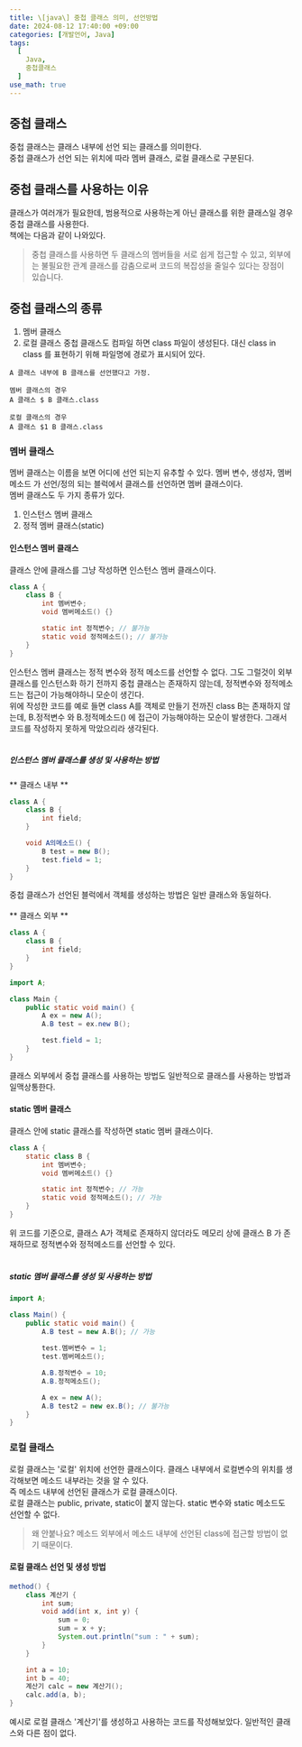 ```yaml
---
title: \[java\] 중첩 클래스 의미, 선언방법
date: 2024-08-12 17:40:00 +09:00
categories: [개발언어, Java]
tags:
  [
    Java,
    중첩클래스
  ]
use_math: true
---
```


## 중첩 클래스
중첩 클래스는 클래스 내부에 선언 되는 클래스를 의미한다.<br>
중첩 클래스가 선언 되는 위치에 따라 멤버 클래스, 로컬 클래스로 구분된다.<br>

## 중첩 클래스를 사용하는 이유
클래스가 여러개가 필요한데, 범용적으로 사용하는게 아닌 클래스를 위한 클래스일 경우 중첩 클래스를 사용한다.<br>
책에는 다음과 같이 나와있다.<br>

> 중첩 클래스를 사용하면 두 클래스의 멤버들을 서로 쉽게 접근할 수 있고, 외부에는 불필요한 관계 클래스를 감춤으로써 코드의 복잡성을 줄일수 있다는 장점이 있습니다.

## 중첩 클래스의 종류
1. 멤버 클래스
2. 로컬 클래스
중첩 클래스도 컴파일 하면 class 파일이 생성된다. 대신 class in class 를 표현하기 위해 파일명에 경로가 표시되어 있다.<br>

```
A 클래스 내부에 B 클래스를 선언했다고 가정.

멤버 클래스의 경우
A 클래스 $ B 클래스.class

로컬 클래스의 경우
A 클래스 $1 B 클래스.class
```

### 멤버 클래스
멤버 클래스는 이름을 보면 어디에 선언 되는지 유추할 수 있다. 멤버 변수, 생성자, 멤버 메소드 가 선언/정의 되는 블럭에서 클래스를 선언하면 멤버 클래스이다. <br>
멤버 클래스도 두 가지 종류가 있다.<br>
1. 인스턴스 멤버 클래스
2. 정적 멤버 클래스(static)

#### 인스턴스 멤버 클래스
클래스 안에 클래스를 그냥 작성하면 인스턴스 멤버 클래스이다.<br>

```java
class A {
    class B {
        int 멤버변수;
        void 멤버메소드() {}

        static int 정적변수; // 불가능
        static void 정적메소드(); // 불가능
    }
}
```

인스턴스 멤버 클래스는 정적 변수와 정적 메소드를 선언할 수 없다. 그도 그럴것이 외부 클래스를 인스턴스화 하기 전까지 중첩 클래스는 존재하지 않는데, 정적변수와 정적메소드는 접근이 가능해야하니 모순이 생긴다.<br>
위에 작성한 코드를 예로 들면 class A를 객체로 만들기 전까진 class B는 존재하지 않는데, B.정적변수 와 B.정적메소드() 에 접근이 가능해야하는 모순이 발생한다. 그래서 코드를 작성하지 못하게 막았으리라 생각된다.<br>
<br>

##### 인스턴스 멤버 클래스를 생성 및 사용하는 방법

** 클래스 내부 **

```java
class A {
    class B {
        int field;
    }

    void A의메소드() {
        B test = new B();
        test.field = 1;
    }
}
```
중첩 클래스가 선언된 블럭에서 객체를 생성하는 방법은 일반 클래스와 동일하다.<br>
<br>
** 클래스 외부 **

```java
class A {
    class B {
        int field;
    }
}
```

```java
import A;

class Main {
    public static void main() {
        A ex = new A();
        A.B test = ex.new B();

        test.field = 1;
    }
}
```
클래스 외부에서 중첩 클래스를 사용하는 방법도 일반적으로 클래스를 사용하는 방법과 일맥상통한다.

#### static 멤버 클래스
클래스 안에 static 클래스를 작성하면 static 멤버 클래스이다.<br>

```java
class A {
    static class B {
        int 멤버변수;
        void 멤버메소드() {}

        static int 정적변수; // 가능
        static void 정적메소드(); // 가능
    }
}
```

위 코드를 기준으로, 클래스 A가 객체로 존재하지 않더라도 메모리 상에 클래스 B 가 존재하므로 정적변수와 정적메소드를 선언할 수 있다.<br>
<br>

##### static 멤버 클래스를 생성 및 사용하는 방법

```java
import A;

class Main() {
    public static void main() {
        A.B test = new A.B(); // 가능
        
        test.멤버변수 = 1;
        test.멤버메소드();

        A.B.정적변수 = 10;
        A.B.정적메소드();

        A ex = new A();
        A.B test2 = new ex.B(); // 불가능
    }
}
```

### 로컬 클래스
로컬 클래스는 '로컬' 위치에 선언한 클래스이다. 클래스 내부에서 로컬변수의 위치를 생각해보면 메소드 내부라는 것을 알 수 있다.<br>
즉 메소드 내부에 선언된 클래스가 로컬 클래스이다.<br>
로컬 클래스는 public, private, static이 붙지 않는다. static 변수와 static 메소드도 선언할 수 없다.<br>

> 왜 안붙나요?
> 메소드 외부에서 메소드 내부에 선언된 class에 접근할 방법이 없기 때문이다.

#### 로컬 클래스 선언 및 생성 방법

```java
method() {
    class 계산기 {
        int sum;
        void add(int x, int y) {
            sum = 0;
            sum = x + y;
            System.out.println("sum : " + sum);
        }
    }

    int a = 10;
    int b = 40;
    계산기 calc = new 계산기();
    calc.add(a, b);
}
```

예시로 로컬 클래스 '계산기'를 생성하고 사용하는 코드를 작성해보았다. 일반적인 클래스와 다른 점이 없다. 
